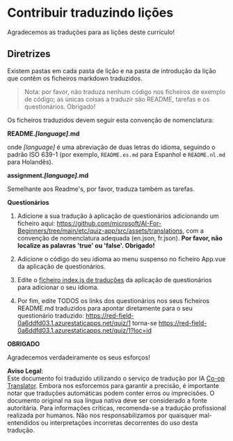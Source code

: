 <!--
CO_OP_TRANSLATOR_METADATA:
{
  "original_hash": "62b3e3ad5182edb905eec649a87eeeb4",
  "translation_date": "2025-08-24T09:08:57+00:00",
  "source_file": "etc/TRANSLATIONS.md",
  "language_code": "pt"
}
-->
# Contribuir traduzindo lições

Agradecemos as traduções para as lições deste currículo!

## Diretrizes

Existem pastas em cada pasta de lição e na pasta de introdução da lição que contêm os ficheiros markdown traduzidos.

> Nota: por favor, não traduza nenhum código nos ficheiros de exemplo de código; as únicas coisas a traduzir são README, tarefas e os questionários. Obrigado!

Os ficheiros traduzidos devem seguir esta convenção de nomenclatura:

**README._[language]_.md**

onde _[language]_ é uma abreviação de duas letras do idioma, seguindo o padrão ISO 639-1 (por exemplo, `README.es.md` para Espanhol e `README.nl.md` para Holandês).

**assignment._[language]_.md**

Semelhante aos Readme's, por favor, traduza também as tarefas.

**Questionários**

1. Adicione a sua tradução à aplicação de questionários adicionando um ficheiro aqui: https://github.com/microsoft/AI-For-Beginners/tree/main/etc/quiz-app/src/assets/translations, com a convenção de nomenclatura adequada (en.json, fr.json). **Por favor, não localize as palavras 'true' ou 'false'. Obrigado!**

2. Adicione o código do seu idioma ao menu suspenso no ficheiro App.vue da aplicação de questionários.

3. Edite o [ficheiro index.js de traduções](https://github.com/microsoft/AI-For-Beginners/blob/main/etc/quiz-app/src/assets/translations/index.js) da aplicação de questionários para adicionar o seu idioma.

4. Por fim, edite TODOS os links dos questionários nos seus ficheiros README.md traduzidos para apontar diretamente para o seu questionário traduzido: https://red-field-0a6ddfd03.1.azurestaticapps.net/quiz/1 torna-se https://red-field-0a6ddfd03.1.azurestaticapps.net/quiz/1?loc=id

**OBRIGADO**

Agradecemos verdadeiramente os seus esforços!

**Aviso Legal**:  
Este documento foi traduzido utilizando o serviço de tradução por IA [Co-op Translator](https://github.com/Azure/co-op-translator). Embora nos esforcemos para garantir a precisão, é importante notar que traduções automáticas podem conter erros ou imprecisões. O documento original na sua língua nativa deve ser considerado a fonte autoritária. Para informações críticas, recomenda-se a tradução profissional realizada por humanos. Não nos responsabilizamos por quaisquer mal-entendidos ou interpretações incorretas decorrentes do uso desta tradução.